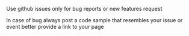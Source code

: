Use github issues only for bug reports or new features request

In case of bug always post a code sample that resembles your issue or event better provide a link to your page